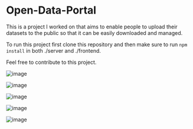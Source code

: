 # Open-Data-Portal
This is a project I worked on that aims to enable people to upload their datasets to the public so that it can be easily downloaded and managed.

To run this project first clone this repository and then make sure to run `npm install`  in both ./server and ./frontend.

Feel free to contribute to this project.

![image](https://github.com/user-attachments/assets/641b1b87-ea0d-48c6-92a3-1515bdd85fd5)


![image](https://github.com/user-attachments/assets/79c4a71a-f6e0-40e2-b485-dcf1b164871d)


![image](https://github.com/user-attachments/assets/c96ffa0b-5ea5-4f75-8ba1-5962d6605c85)


![image](https://github.com/user-attachments/assets/abf59dff-e1f7-4409-8a90-847944931365)


![image](https://github.com/user-attachments/assets/7aff76ea-87e3-4656-a556-a2c6a0edc013)

